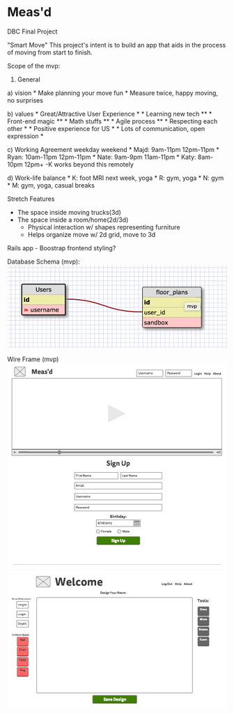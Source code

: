 # Meas'd
DBC Final Project

"Smart Move"
This project's intent is to build an app that aids in the process of moving from start to finish.


Scope of the mvp:

1) General

  a) vision
    * Make planning your move fun
    * Measure twice, happy moving, no surprises

  b) values
    * Great/Attractive User Experience *
    * Learning new tech **
    * Front-end magic **
    * Math stuffs **
    * Agile process **
    * Respecting each other *
    * Positive experience for US *
    * Lots of communication, open expression *

  c) Working Agreement
              weekday     weekend
    * Majd:   9am-11pm    12pm-11pm
    * Ryan:   10am-11pm   12pm-11pm
    * Nate:   9am-9pm     11am-11pm
    * Katy:   8am-10pm     12pm+
      -K works beyond this remotely

  d) Work-life balance
    * K: foot MRI next week, yoga
    * R: gym, yoga
    * N: gym
    * M: gym, yoga, casual breaks


Stretch Features
  * The space inside moving trucks(3d)
  * The space inside a room/home(2d/3d)
    * Physical interaction w/ shapes representing furniture
    * Helps organize move w/ 2d grid, move to 3d

Rails app - Boostrap frontend styling?

Database Schema (mvp):
![ Current Schema](./mvp_schema.png)


Wire Frame (mvp)
![Wire Frame](./home.png)
![Wire Frame](./design.png)

